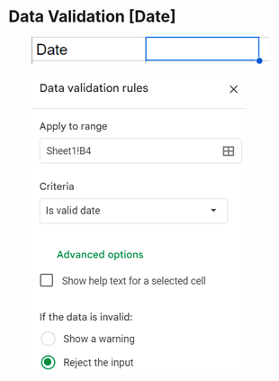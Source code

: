 # Data Validation \[Date]

<figure><img src="../.gitbook/assets/image (12).png" alt=""><figcaption></figcaption></figure>

<figure><img src="../.gitbook/assets/image (9).png" alt=""><figcaption></figcaption></figure>
